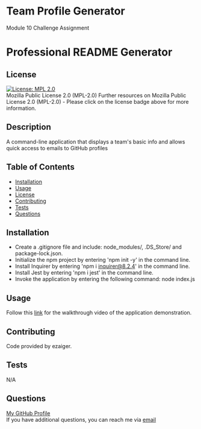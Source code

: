 # Team Profile Generator
Module 10 Challenge Assignment

# Professional README Generator

  ## License
  [![License: MPL 2.0](https://img.shields.io/badge/License-MPL_2.0-brightgreen.svg)](https://opensource.org/licenses/MPL-2.0)<br>
  Mozilla Public License 2.0 (MPL-2.0)
    Further resources on Mozilla Public License 2.0 (MPL-2.0) - Please click on the license badge above for more information.

  ## Description
  A command-line application that displays a team's basic info and allows quick access to emails to GitHub profiles

  ## Table of Contents
  - [Installation](#installation)
  - [Usage](#usage)
  - [License](#license)
  - [Contributing](#contributing)
  - [Tests](#tests)
  - [Questions](#questions)
  
  ## Installation
  - Create a .gitignore file and include: node_modules/, .DS_Store/ and package-lock.json. 
  - Initialize the npm project by entering 'npm init -y' in the command line. 
  - Install Inquirer by entering 'npm i inquirer@8.2.4' in the command line. 
  - Install Jest by entering 'npm i jest' in the command line.
  - Invoke the application by entering the following command: node index.js
  
  ## Usage
  Follow this <a href="">link</a> for the walkthrough video of the application demonstration.
  
  ## Contributing
  Code provided by ezaiger.

  ## Tests
  N/A

  ## Questions
  <a href="https://github.com/ezaiger">My GitHub Profile</a><br>
  If you have additional questions, you can reach me via <a href="mailto:elisabeth.zaiger@gmail.com">email</a>
